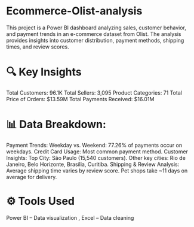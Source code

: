 # Ecommerce-Olist-analysis
This project is a Power BI dashboard analyzing sales, customer behavior, and payment trends in an e-commerce dataset from Olist. The analysis provides insights into customer distribution, payment methods, shipping times, and review scores.

# 🔍 Key Insights
Total Customers: 96.1K
Total Sellers: 3,095
Product Categories: 71
Total Price of Orders: $13.59M
Total Payments Received: $16.01M

# 📊 Data Breakdown:
Payment Trends:
Weekday vs. Weekend: 77.26% of payments occur on weekdays.
Credit Card Usage: Most common payment method.
Customer Insights:
Top City: São Paulo (15,540 customers).
Other key cities: Rio de Janeiro, Belo Horizonte, Brasília, Curitiba.
Shipping & Review Analysis:
Average shipping time varies by review score.
Pet shops take ~11 days on average for delivery.

# ⚙️ Tools Used
Power BI – Data visualization ,
Excel – Data cleaning
